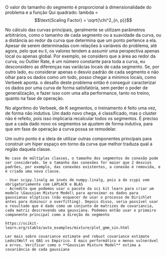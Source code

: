 O valor do tamanho do segmento é proporcional à dimensionalidade do problema e a função Qui quadrado: lambda =
$$\text{Scaling Factor} = \sqrt{\chi^2_{n, p}}$$

No cálculo das curvas principais, geralmente se utilizam parâmetros arbitrários, como o tamanho de cada segmento ou a suavidade da curva, ou a distância ao redor da curva que determina que um ponto pertence a ela. Apesar de serem determinadas com relações à variáveis do problema, até agora, pelo que eu li, os valores tendem a assumir uma perspectiva apenas local ou apenas global. Por exemplo, se considero que a área ao redor da curva, ou Outlier Rate, é um número constante para toda a curva, eu desconsidero as diferenças nas variâcias locais de cada segmento. Se, por outro lado, eu considerar apenas o desvio padrão de cada segmento e não olhar para os dados como um todo, posso chegar a mínimos locais, como Verbeek aponta. o desafio deste problema então é conseguir caracterizar os dados por uma curva de forma satisfatória, sem perder o poder de generalização, e fazer isso com uma alta performance, tanto no treino, quanto na fase de operação. 
    
No algoritmo do Verbeek, de K segmentos, o treinamento é feito uma vez, de forma não indutiva. Um dado novo chega, é classificado, mas o cluster não é refeito, pois isso implicaria recalcular todos os segmentos. É preciso que a cada dado novo os segmentos se ajustem de forma indutiva, para que em fase de operação a curva possa se remodelar.
    
Um outro ponto é a ideia de utilizar outras componentes principais para construir um hiper espaço em torno da curva que melhor traduza qual a região daquela classe. 
    
    No caso de múltiplas classes, o tamanho dos segmentos de conexão pode ser considerado. Se o tamanho das conexões for maior que 2 desvios padrões, por exemplo, das conexões existentes, a conexão é removida, e é criada uma nova classe.
    
    - Usar scipy.linalg ao invés de numpy.linalg, pois a do scypi vem obrigatoriamente com LAPLACK e BLAS
    - Acredito que podemos usar o pacote da sci kit learn para criar um modelo \Gaussian Mixture Model\ para aproximar os dados para gaussianas elípticas (não esquecer de usar o processo de Dirichlet antes para diminuir o overfitting). Depois disso, seria possível usar o resultado que é dado como um conjunto de matrizes de covariancia, cada matriz descrevendo uma gaussiana. Podemos então usar o primeiro componente principal como a direção do segmento 
    
    https://scikit-learn.org/stable/auto_examples/mixture/plot_gmm_sin.html 
    
    Ler mais sobre covariance estimate and robust covariance estimate LedoitWolf vs OAS vs Empirico. É mais performático e menos vulnerável a erros. Verificar como o **Gaussian Mixture Model** estima a covariância de cada gaussiana
    

